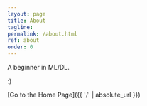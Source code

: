 ```yaml
---
layout: page
title: About
tagline: 
permalink: /about.html
ref: about
order: 0
---
```


<!--_The beginning of a long journey_-->

A beginner in ML/DL.

:)

[Go to the Home Page]({{ '/' | absolute_url }})

